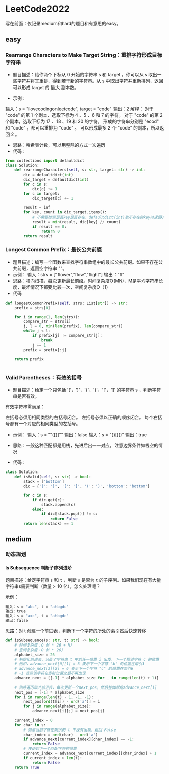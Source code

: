 # LeetCode2022

写在前面：仅记录medium和hard的题目和有意思的easy。

## easy

### Rearrange Characters to Make Target String：重排字符形成目标字符串

- 题目描述：给你两个下标从 0 开始的字符串 s 和 target 。你可以从 s 取出一些字符并将其重排，得到若干新的字符串。从 s 中取出字符并重新排列，返回可以形成 target 的 最大 副本数。

- 示例：

输入：s = "ilovecodingonleetcode", target = "code"
输出：2
解释：
对于 "code" 的第 1 个副本，选取下标为 4 、5 、6 和 7 的字符。
对于 "code" 的第 2 个副本，选取下标为 17 、18 、19 和 20 的字符。
形成的字符串分别是 "ecod" 和 "code" ，都可以重排为 "code" 。
可以形成最多 2 个 "code" 的副本，所以返回 2 。

- 思路：哈希表计数，可以用整除的方式一次遍历
- 代码：

```py
from collections import defaultdict
class Solution:
    def rearrangeCharacters(self, s: str, target: str) -> int:
        dic = defaultdict(int)
        dic_target = defaultdict(int)
        for c in s:
            dic[c] += 1
        for c in target:
            dic_target[c] += 1
        
        result = inf
        for key, count in dic_target.items():
            # 不需要检测是否key是否存在，defaultdict(int)取不存在的key时返回0
            result = min(result, dic[key] // count)
            if result == 0:
                return 0
        return result
```

### Longest Common Prefix：最长公共前缀

- 题目描述：编写一个函数来查找字符串数组中的最长公共前缀。如果不存在公共前缀，返回空字符串 ""。
- 示例：
输入：strs = ["flower","flow","flight"]
输出："fl"
- 思路：横向扫描，每次更新最长前缀。时间复杂度O(MN)，M是平均字符串长度，最坏情况下都要比较一次，空间复杂度O（1）
- 代码

```py
def longestCommonPrefix(self, strs: List[str]) -> str:
    prefix = strs[0]

    for i in range(1, len(strs)):
        compare_str = strs[i]
        j, l = 0, min(len(prefix), len(compare_str))
        while j < l:
            if prefix[j] != compare_str[j]:
                break
            j += 1
        prefix = prefix[:j]
    
    return prefix
    
```

### Valid Parentheses：有效的括号

- 题目描述：给定一个只包括 '('，')'，'{'，'}'，'['，']' 的字符串 s ，判断字符串是否有效。

有效字符串需满足：

左括号必须用相同类型的右括号闭合。
左括号必须以正确的顺序闭合。
每个右括号都有一个对应的相同类型的左括号。

- 示例：
输入：s = ""([)]""
输出：false
输入：s = "()[]{}"
输出：true

- 思路：一般这种匹配都是用栈，先进后出一一对应，注意边界条件如栈空的情况

- 代码：

```py
class Solution:
    def isValid(self, s: str) -> bool:
        stack = ['bottom']
        dic = {'{': '}', '[': ']', '(': ')', 'bottom': 'bottom'}

        for c in s:
            if dic.get(c):
                stack.append(c)
            else:
                if dic[stack.pop()] != c:
                    return False
        return len(stack) == 1

```

## medium

### 动态规划

#### Is Subsequence 判断子序列进阶

题目描述：给定字符串 `s` 和 `t` ，判断 `s` 是否为 `t` 的子序列。如果我们现在有大量字符串s需要判断（数量 > 10 亿），怎么处理呢？

示例：

```bash
输入：s = "abc", t = "ahbgdc"
输出：true
输入：s = "axc", t = "ahbgdc"
输出：false
```

思路：对 t 创建一个前进表，判断下一个字符的所处的索引然后快速转移

```python
def isSubsequence(s: str, t: str) -> bool:
    # 时间复杂度：O（M * 26 + N）
    # 空间复杂度：O（M * 26）
    alphabet_size = 26
    # 初始化前进表，记录了字符串 t 中的任一位置 i 出发，下一个期望字符 c 的位置
    # 例如，advance_next[0][1] = 3 表示下一个字符 "b" 的位置在索引3
    # advance_next[3][2] = 6 表示下一个字符 "c" 的位置在索引6
    # -1 表示该字符在当前位置之后不再出现
    advance_next = [[-1] * alphabet_size for _ in range(len(t) + 1)]
    
    # 倒序遍历填充前进表，每次更新一个next_pos，然后整体赋给advance_next[i]
    next_pos = [-1] * alphabet_size
    for i in range(len(t) - 1, -1, -1):
        next_pos[ord(t[i]) - ord('a')] = i
        for j in range(alphabet_size):
            advance_next[i][j] = next_pos[j]
    
    current_index = 0
    for char in s:
        # 如果当前字符在剩余的 t 中没有出现，返回 False
        char_index = ord(char) - ord('a')
        if advance_next[current_index][char_index] == -1:
            return False
        # 移动到下一个匹配字符的位置
        current_index = advance_next[current_index][char_index] + 1
        if current_index > len(t):
            return False
    return True
```
